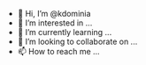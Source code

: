 - 👋 Hi, I’m @kdominia
- 👀 I’m interested in ...
- 🌱 I’m currently learning ...
- 💞️ I’m looking to collaborate on ...
- 📫 How to reach me ...

<!---
kdominia/kdominia is a ✨ special ✨ repository because its `README.md` (this file) appears on your GitHub profile.
You can click the Preview link to take a look at your changes.
--->
